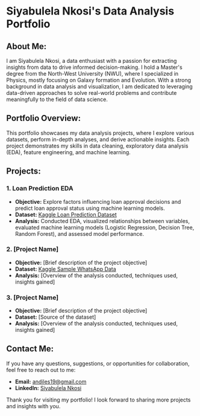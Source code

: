 # Siyabulela Nkosi's Data Analysis Portfolio

## About Me:
I am Siyabulela Nkosi, a data enthusiast with a passion for extracting insights from data to drive informed decision-making. I hold a Master's degree from the North-West University (NWU), where I specialized in Physics, mostly focusing on Galaxy formation and Evolution. With a strong background in data analysis and visualization, I am dedicated to leveraging data-driven approaches to solve real-world problems and contribute meaningfully to the field of data science.

## Portfolio Overview:
This portfolio showcases my data analysis projects, where I explore various datasets, perform in-depth analyses, and derive actionable insights. Each project demonstrates my skills in data cleaning, exploratory data analysis (EDA), feature engineering, and machine learning.

## Projects:
### 1. Loan Prediction EDA
- **Objective:** Explore factors influencing loan approval decisions and predict loan approval status using machine learning models.
- **Dataset:** [Kaggle Loan Prediction Dataset](https://www.kaggle.com/datasets/altruistdelhite04/loan-prediction-problem-dataset)
- **Analysis:** Conducted EDA, visualized relationships between variables, evaluated machine learning models (Logistic Regression, Decision Tree, Random Forest), and assessed model performance.

### 2. [Project Name]
- **Objective:** [Brief description of the project objective]
- **Dataset:** [Kaggle Sample WhatsApp Data](https://www.kaggle.com/datasets/sarthaknautiyal/whatsappsample/data)
- **Analysis:** [Overview of the analysis conducted, techniques used, insights gained]

### 3. [Project Name]
- **Objective:** [Brief description of the project objective]
- **Dataset:** [Source of the dataset]
- **Analysis:** [Overview of the analysis conducted, techniques used, insights gained]

## Contact Me:
If you have any questions, suggestions, or opportunities for collaboration, feel free to reach out to me:
- **Email:** [andiles19@gmail.com](mailto:andiles19@gmail.com)
- **LinkedIn:** [Siyabulela Nkosi](https://www.linkedin.com/in/siyabulela-nkosi-65b7a173/)

Thank you for visiting my portfolio! I look forward to sharing more projects and insights with you.
